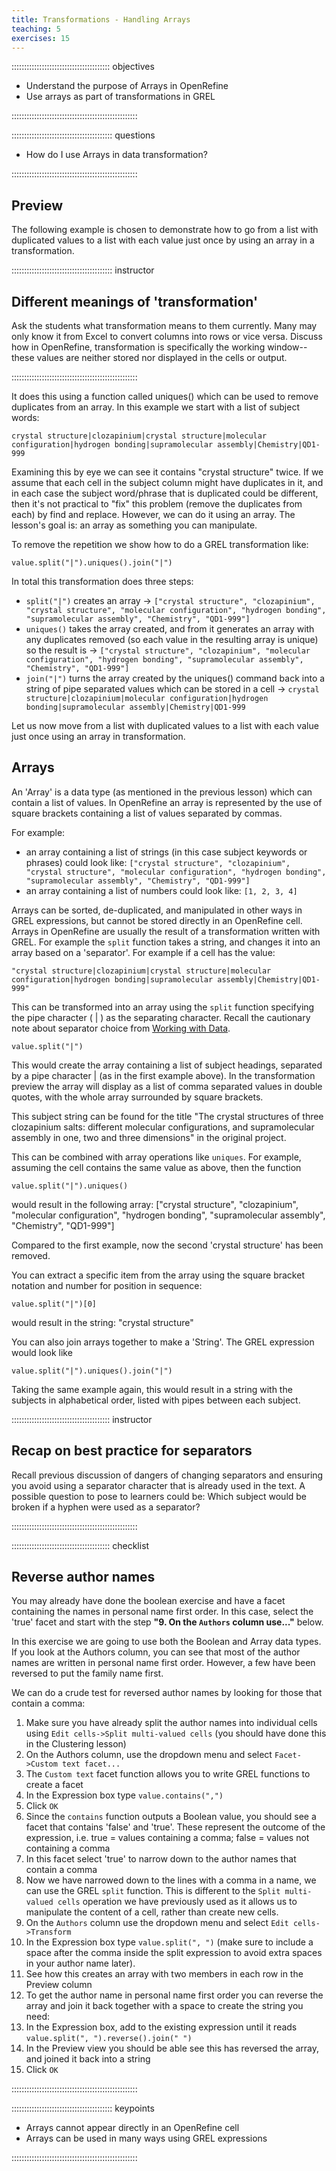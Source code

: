 ```yaml
---
title: Transformations - Handling Arrays
teaching: 5
exercises: 15
---
```


::::::::::::::::::::::::::::::::::::::: objectives

- Understand the purpose of Arrays in OpenRefine
- Use arrays as part of transformations in GREL

::::::::::::::::::::::::::::::::::::::::::::::::::

:::::::::::::::::::::::::::::::::::::::: questions

- How do I use Arrays in data transformation?

::::::::::::::::::::::::::::::::::::::::::::::::::

## Preview

The following example is chosen to demonstrate how to go from a list with duplicated values to a list with each value just once by using an array in a transformation.

:::::::::::::::::::::::::::::::::::::::: instructor

## Different meanings of 'transformation'

Ask the students what transformation means to them currently.  Many may only know it from Excel to convert columns into rows or vice versa. Discuss how in OpenRefine, transformation is specifically the working window--these values are neither stored nor displayed in the cells or output.

::::::::::::::::::::::::::::::::::::::::::::::::::

It does this using a function called uniques() which can be used to remove duplicates from an array. In this example we start with a list of subject words:

`crystal structure|clozapinium|crystal structure|molecular configuration|hydrogen bonding|supramolecular assembly|Chemistry|QD1-999`

Examining this by eye we can see it contains "crystal structure" twice. If we assume that each cell in the subject column might have duplicates in it, and in each case the subject word/phrase that is duplicated could be different, then it's not practical to "fix" this problem (remove the duplicates from each) by find and replace. However, we can do it using an array. The lesson's goal is: an array as something you can manipulate.

To remove the repetition we show how to do a GREL transformation like:

```
value.split("|").uniques().join("|")
```

In total this transformation does three steps:

- `split("|")` creates an array -> `["crystal structure", "clozapinium", "crystal structure", "molecular configuration", "hydrogen bonding", "supramolecular assembly", "Chemistry", "QD1-999"]`
- `uniques()` takes the array created, and from it generates an array with any duplicates removed (so each value in the resulting array is unique) so the result is -> `["crystal structure", "clozapinium", "molecular configuration", "hydrogen bonding", "supramolecular assembly", "Chemistry", "QD1-999"]`
- `join("|")` turns the array created by the uniques() command back into a string of pipe separated values which can be stored in a cell -> `crystal structure|clozapinium|molecular configuration|hydrogen bonding|supramolecular assembly|Chemistry|QD1-999`

Let us now move from a list with duplicated values to a list with each value just once using an array in transformation.

## Arrays

An 'Array' is a data type (as mentioned in the previous lesson) which can contain a list of values. In OpenRefine an array is represented by the use of square brackets containing a list of values separated by commas.

For example:

- an array containing a list of strings (in this case subject keywords or phrases) could look like: `["crystal structure", "clozapinium", "crystal structure", "molecular configuration", "hydrogen bonding", "supramolecular assembly", "Chemistry", "QD1-999"]`
- an array containing a list of numbers could look like: `[1, 2, 3, 4]`

Arrays can be sorted, de-duplicated, and manipulated in other ways in GREL expressions, but cannot be stored directly in an OpenRefine cell. Arrays in OpenRefine are usually the result of a transformation written with GREL. For example the `split` function takes a string, and changes it into an array based on a 'separator'. For example if a cell has the value:

`"crystal structure|clozapinium|crystal structure|molecular configuration|hydrogen bonding|supramolecular assembly|Chemistry|QD1-999"`

This can be transformed into an array using the `split` function specifying the pipe character ( | ) as the separating character. Recall the cautionary note about separator choice from [Working with Data](03-working-with-data.md#choosing-a-good-separator).

```
value.split("|")
```

This would create the array containing a list of subject headings, separated by a pipe character | (as in the first example above). In the transformation preview the array will display as a list of comma separated values in double quotes, with the whole array surrounded by square brackets.

This subject string can be found for the title "The crystal structures of three clozapinium salts: different molecular configurations, and supramolecular assembly in one, two and three dimensions" in the original project.

This can be combined with array operations like `uniques`. For example, assuming the cell contains the same value as above, then the function

```
value.split("|").uniques()
```

would result in the following array:
["crystal structure", "clozapinium", "molecular configuration", "hydrogen bonding", "supramolecular assembly", "Chemistry", "QD1-999"]

Compared to the first example, now the second 'crystal structure' has been removed.

You can extract a specific item from the array using the square bracket notation and number for position in sequence:

```
value.split("|")[0]
```

would result in the string:
"crystal structure"

You can also join arrays together to make a 'String'. The GREL expression would look like

```
value.split("|").uniques().join("|")
```

Taking the same example again, this would result in a string with the subjects in alphabetical order, listed with pipes between each subject.

:::::::::::::::::::::::::::::::::::::::  instructor

## Recap on best practice for separators

Recall previous discussion of dangers of changing separators and ensuring you avoid using a separator character that is already used in the text. A possible question to pose to learners could be: Which subject would be broken if a hyphen were used as a separator?

::::::::::::::::::::::::::::::::::::::::::::::::::

:::::::::::::::::::::::::::::::::::::::  checklist

## Reverse author names

You may already have done the boolean exercise and have a facet containing the names in personal name first order. In this case, select the 'true' facet and start with the step **"9. On the `Authors` column use..."** below.

In this exercise we are going to use both the Boolean and Array data types.
If you look at the Authors column, you can see that most of the author names are written in personal name first order. However, a few have been reversed to put the family name first.

We can do a crude test for reversed author names by looking for those that contain a comma:

1. Make sure you have already split the author names into individual cells using `Edit cells->Split multi-valued cells` (you should have done this in the Clustering lesson)
2. On the Authors column, use the dropdown menu and select `Facet->Custom text facet...`
3. The `Custom text` facet function allows you to write GREL functions to create a facet
4. In the Expression box type `value.contains(",")`
5. Click `OK`
6. Since the `contains` function outputs a Boolean value, you should see a facet that contains 'false' and 'true'. These represent the outcome of the expression, i.e. true = values containing a comma; false = values not containing a comma
7. In this facet select 'true' to narrow down to the author names that contain a comma
8. Now we have narrowed down to the lines with a comma in a name, we can use the GREL `split` function. This is different to the `Split multi-valued cells` operation we have previously used as it allows us to manipulate the content of a cell, rather than create new cells.
9. On the `Authors` column use the dropdown menu and select `Edit cells->Transform `
10. In the Expression box type `value.split(", ")` (make sure to include a space after the comma inside the split expression to avoid extra spaces in your author name later).
11. See how this creates an array with two members in each row in the Preview column
12. To get the author name in personal name first order you can reverse the array and join it back together with a space to create the string you need:
13. In the Expression box, add to the existing expression until it reads `value.split(", ").reverse().join(" ")`
14. In the Preview view you should be able see this has reversed the array, and joined it back into a string
15. Click `OK`
  

::::::::::::::::::::::::::::::::::::::::::::::::::

:::::::::::::::::::::::::::::::::::::::: keypoints

- Arrays cannot appear directly in an OpenRefine cell
- Arrays can be used in many ways using GREL expressions

::::::::::::::::::::::::::::::::::::::::::::::::::


